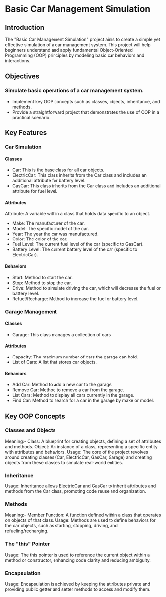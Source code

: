 # Basic Car Management Simulation
## Introduction
The "Basic Car Management Simulation" project aims to create a simple yet effective simulation of a car management system. This project will help beginners understand and apply fundamental Object-Oriented Programming (OOP) principles by modeling basic car behaviors and interactions.

## Objectives
### Simulate basic operations of a car management system.
- Implement key OOP concepts such as classes, objects, inheritance, and methods.
- Provide a straightforward project that demonstrates the use of OOP in a practical scenario.

## Key Features
### Car Simulation
#### Classes
- Car: This is the base class for all car objects.
- ElectricCar: This class inherits from the Car class and includes an additional attribute for battery level.
- GasCar: This class inherits from the Car class and includes an additional attribute for fuel level.

#### Attributes
Attribute: A variable within a class that holds data specific to an object.
- Make: The manufacturer of the car.
- Model: The specific model of the car.
- Year: The year the car was manufactured.
- Color: The color of the car.
- Fuel Level: The current fuel level of the car (specific to GasCar).
- Battery Level: The current battery level of the car (specific to ElectricCar).

#### Behaviors
- Start: Method to start the car.
- Stop: Method to stop the car.
- Drive: Method to simulate driving the car, which will decrease the fuel or battery level.
- Refuel/Recharge: Method to increase the fuel or battery level.

### Garage Management
#### Classes
- Garage: This class manages a collection of cars.

#### Attributes
- Capacity: The maximum number of cars the garage can hold.
- List of Cars: A list that stores car objects.

#### Behaviors
- Add Car: Method to add a new car to the garage.
- Remove Car: Method to remove a car from the garage.
- List Cars: Method to display all cars currently in the garage.
- Find Car: Method to search for a car in the garage by make or model.

## Key OOP Concepts
### Classes and Objects
Meaning:- Class: A blueprint for creating objects, defining a set of attributes and methods.
          Object: An instance of a class, representing a specific entity with attributes and behaviors.
Usage: The core of the project revolves around creating classes (Car, ElectricCar, GasCar, Garage) and creating objects from these classes to simulate real-world entities.

### Inheritance
Usage: Inheritance allows ElectricCar and GasCar to inherit attributes and methods from the Car class, promoting code reuse and organization.

### Methods
Meaning:- Member Function: A function defined within a class that operates on objects of that class.
Usage: Methods are used to define behaviors for the car objects, such as starting, stopping, driving, and refueling/recharging.

### The "this" Pointer
Usage: The this pointer is used to reference the current object within a method or constructor, enhancing code clarity and reducing ambiguity.

### Encapsulation
Usage: Encapsulation is achieved by keeping the attributes private and providing public getter and setter methods to access and modify them.